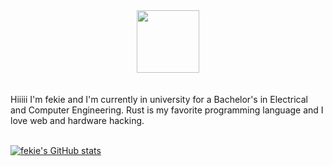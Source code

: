 <div id="header" align="center">
  <img src="https://github.com/fekie/fekie/assets/68732833/f290d4b3-f01c-4a4f-8339-ffe54eeacfb7" width="100"/>
  <br>
  <br>
<img src="https://komarev.com/ghpvc/?username=fekie&label=Profile+Views&color=1F6FEB" alt=""/>
</div>

<br>
Hiiiii I'm fekie and I'm currently in university for a Bachelor's in Electrical and Computer Engineering. Rust is my favorite programming language and I love web and hardware hacking. 
<br>
<br>

[![fekie's GitHub stats](https://github-readme-stats.vercel.app/api?username=fekie&show_icons=true&theme=github_dark)](https://github.com/anuraghazra/github-readme-stats)
